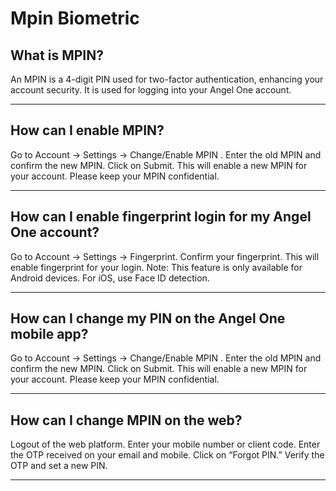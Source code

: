 # Mpin Biometric

## What is MPIN?

An MPIN is a 4-digit PIN used for two-factor authentication, enhancing your account security. It is used for logging into your Angel One account.

---

## How can I enable MPIN?

Go to
Account → Settings → Change/Enable MPIN
.
Enter the old MPIN and confirm the new MPIN.
Click on Submit.
This will enable a new MPIN for your account.
Please keep your MPIN confidential.

---

## How can I enable fingerprint login for my Angel One account?

Go to
Account → Settings → Fingerprint.
Confirm your fingerprint.
This will enable fingerprint for your login.
Note: This feature is only available for Android devices. For iOS, use Face ID detection.

---

## How can I change my PIN on the Angel One mobile app?

Go to
Account → Settings → Change/Enable MPIN
.
Enter the old MPIN and confirm the new MPIN.
Click on Submit.
This will enable a new MPIN for your account.
Please keep your MPIN confidential.

---

## How can I change MPIN on the web?

Logout of the web platform.
Enter your mobile number or client code.
Enter the OTP received on your email and mobile.
Click on “Forgot PIN.”
Verify the OTP and set a new PIN.

---

